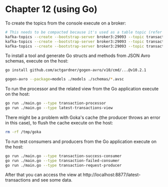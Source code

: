 # Chapter 12 (using Go)

To create the topics from the console execute on a broker:

```bash
# This needs to be compacted because it's used as a table topic (refer to https://github.com/lovoo/goka/wiki/Tips). 
kafka-topics --create --bootstrap-server broker3:29093 --topic transaction-request --partitions 3 --replication-factor 3 --config cleanup.policy=compact
kafka-topics --create --bootstrap-server broker3:29093 --topic transaction-success --partitions 3 --replication-factor 3
kafka-topics --create --bootstrap-server broker3:29093 --topic transaction-failed --partitions 3 --replication-factor 3
```


To install a tool and generate Go structs and methods from JSON Avro schemas, execute on the host:

```bash
go install github.com/actgardner/gogen-avro/v10/cmd/...@v10.2.1

gogen-avro --package=models ./models ./schemas/*.avsc
```

To run the processor and the related view from the Go application execute on the host:

```bash
go run ./main.go --type transaction-processor
go run ./main.go --type latest-transactions-view
```

There might be a problem with Goka's cache (the producer throws an error in this case), to flush the cache execute on the host:

```bash
rm -rf /tmp/goka
```

To run test consumers and producers from the Go application execute on the host:

```bash
go run ./main.go --type transaction-success-consumer
go run ./main.go --type transaction-failed-consumer
go run ./main.go --type transaction-request-producer
```

After that you can access the view at http://localhost:8877/latest-transactions and see some data.
